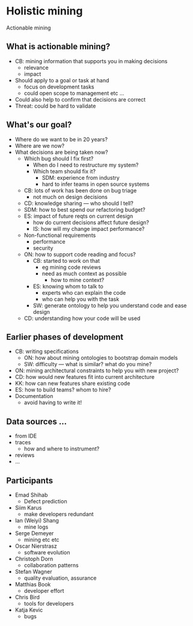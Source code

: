 # Holistic mining  
  
Actionable mining  
  
## What is actionable mining?  
  
* CB: mining information that supports you in making decisions  
    * relevance  
    * impact  
* Should apply to a goal or task at hand  
    * focus on development tasks  
    * could open scope to management etc ...  
* Could also help to confirm that decisions are correct  
* Threat: could be hard to validate  
  
## What's our goal?  
  
* Where do we want to be in 20 years?  
* Where are we now?  
* What decisions are being taken now?  
    * Which bug should I fix first?  
        * When do I need to restructure my system?  
        * Which team should fix it?  
            * SDM: experience from industry  
            * hard to infer teams in open source systems  
    * CB: lots of work has been done on bug triage  
        * not much on design decisions  
    * CD: knowledge sharing —  who should I tell?  
    * SDM: how to best spend our refactoring budget?  
    * ES: impact of future reqts on current design  
        * how do current decisions affect future design?  
        * IS: how will my change impact performance?  
    * Non-functional requirements  
        * performance  
        * security  
    * ON: how to support code reading and focus?  
        * CB: started to work on that  
            * eg mining code reviews  
            * need as much context as possible  
                * how to mine context?  
        * ES: knowing whom to talk to  
            * experts who can explain the code  
            * who can help you with the task  
        * SW: generate ontology to help you understand code and ease design  
    * CD: understanding how your code will be used  
  
## Earlier phases of development  
  
* CB: writing specifications  
    * ON: how about mining ontologies to bootstrap domain models  
    * SW: difficulty — what is similar? what do you mine?  
* ON: mining architectural constraints to help you with new project?  
* CD: how would new features fit into current architecture  
* KK: how can new features share existing code  
* ES: how to build teams? whom to hire?  
* Documentation  
    * avoid having to write it!  
  
## Data sources ...  
  
* from IDE  
* traces  
    * how and where to instrument?  
* reviews  
* ...  
  
## Participants  
  
* Emad Shihab  
    * Defect prediction  
* Siim Karus  
    * make developers redundant  
* Ian (Weiyi) Shang  
    * mine logs  
* Serge Demeyer  
    * mining etc etc  
* Oscar Nierstrasz  
    * software evolution  
* Christoph Dorn  
    * collaboration patterns  
* Stefan Wagner  
    * quality evaluation, assurance  
* Matthias Book  
    * developer effort  
* Chris Bird  
    * tools for developers  
* Katja Kevic  
    * bugs  
